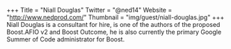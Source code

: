 +++
Title = "Niall Douglas"
Twitter = "@ned14"
Website = "http://www.nedprod.com/"
Thumbnail = "img/guest/niall-douglas.jpg"
+++
Niall Douglas is a consultant for hire, is one of the authors of the proposed Boost.AFIO v2 and Boost Outcome, he is also currently the primary Google Summer of Code administrator for Boost.